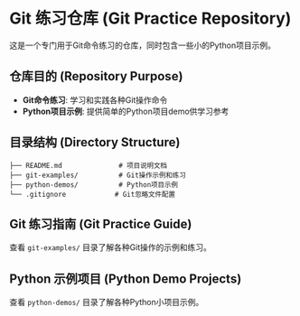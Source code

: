# Git 练习仓库 (Git Practice Repository)

这是一个专门用于Git命令练习的仓库，同时包含一些小的Python项目示例。

## 仓库目的 (Repository Purpose)

- **Git命令练习**: 学习和实践各种Git操作命令
- **Python项目示例**: 提供简单的Python项目demo供学习参考

## 目录结构 (Directory Structure)

```
├── README.md              # 项目说明文档
├── git-examples/          # Git操作示例和练习
├── python-demos/          # Python项目示例
└── .gitignore            # Git忽略文件配置
```

## Git 练习指南 (Git Practice Guide)

查看 `git-examples/` 目录了解各种Git操作的示例和练习。

## Python 示例项目 (Python Demo Projects)

查看 `python-demos/` 目录了解各种Python小项目示例。
